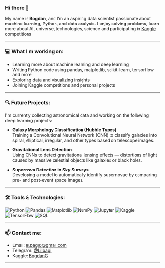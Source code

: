 ### Hi there 👋

My name is **Bogdan**, and I’m an aspiring data scientist passionate about machine learning, Python, and data analysis. I enjoy solving problems, learn more about AI, universe, technologies, science and participating in [Kaggle](https://www.kaggle.com/your_profile) competitions  

---

### 💻 What I'm working on:
- Learning more about machine learning and deep learning
-  Writing Python code using pandas, matplotlib, scikit-learn, tensorflow and more
-  Exploring data and visualizing insights
-  Joining Kaggle competitions and personal projects

---

### 🔍 Future Projects:
I'm currently collecting astronomical data and working on the following deep learning projects:

-  **Galaxy Morphology Classification (Hubble Types)**  
  Training a Convolutional Neural Network (CNN) to classify galaxies into spiral, elliptical, irregular, and other types based on telescope images.

-  **Gravitational Lens Detection**  
  Using CNNs to detect gravitational lensing effects — distortions of light caused by massive celestial objects like galaxies or black holes.

-  **Supernova Detection in Sky Surveys**  
  Developing a model to automatically identify supernovae by comparing pre- and post-event space images.


---

### 🛠️ Tools & Technologies:
![Python](https://img.shields.io/badge/Python-3670A0?style=for-the-badge&logo=python&logoColor=ffdd54)
![Pandas](https://img.shields.io/badge/Pandas-150458?style=for-the-badge&logo=pandas)
![Matplotlib](https://img.shields.io/badge/Matplotlib-ffffff?style=for-the-badge&logo=matplotlib&logoColor=black)
![NumPy](https://img.shields.io/badge/NumPy-013243?style=for-the-badge&logo=numpy&logoColor=white)
![Jupyter](https://img.shields.io/badge/Jupyter-F37626?style=for-the-badge&logo=jupyter)
![Kaggle](https://img.shields.io/badge/Kaggle-20BEFF?style=for-the-badge&logo=kaggle&logoColor=white)
![TensorFlow](https://img.shields.io/badge/TensorFlow-FF6F00?style=for-the-badge&logo=tensorflow&logoColor=white)
![SQL](https://img.shields.io/badge/SQL-4479A1?style=for-the-badge&logo=postgresql&logoColor=white)


---

### 📫 Contact me:
- Email: lil.bagi6@gmail.com
- Telegram: [@Lilbagi](https://t.me/Lilbagi)
- Kaggle: [BogdanG](https://www.kaggle.com/lilbagi)
---
